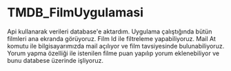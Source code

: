 # TMDB_FilmUygulamasi
Api kullanarak verileri database'e aktardım.
Uygulama çalıştığında bütün filmleri ana ekranda görüyoruz.
Film Id ile filtreleme yapabiliyoruz.
Mail At komutu ile bilgisayarımızda mail açılıyor ve film tavsiyesinde bulunabiliyoruz.
Yorum yapma özelliği ile istenilen filme puan yapılıp yorum eklenebiliyor ve bunu databese üzerinde işliyoruz.

